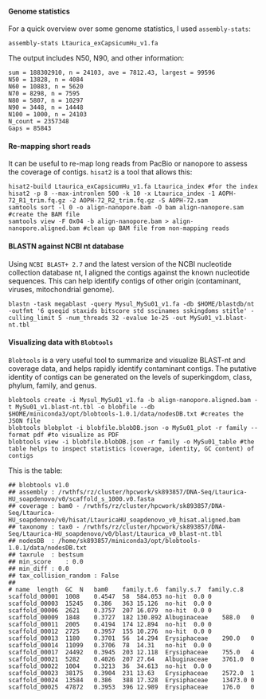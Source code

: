 #### Genome statistics
For a quick overview over some genome statistics, I used `assembly-stats`:
```ShellSession
assembly-stats Ltaurica_exCapsicumHu_v1.fa
```
The output includes N50, N90, and other information: 
```
sum = 188302910, n = 24103, ave = 7812.43, largest = 99596
N50 = 13828, n = 4084
N60 = 10883, n = 5620
N70 = 8298, n = 7595
N80 = 5807, n = 10297
N90 = 3448, n = 14448
N100 = 1000, n = 24103
N_count = 2357348
Gaps = 85843
```

#### Re-mapping short reads
It can be useful to re-map long reads from PacBio or nanopore to assess the coverage of contigs. `hisat2` is a tool that allows this:
```ShellSession
hisat2-build Ltaurica_exCapsicumHu_v1.fa Ltaurica_index #for the index
hisat2 -p 8 --max-intronlen 500 -k 10 -x Ltaurica_index -1 AOPH-72_R1_trim.fq.gz -2 AOPH-72_R2_trim.fq.gz -S AOPH-72.sam
samtools sort -l 0 -o align-nanopore.bam -O bam align-nanopore.sam #create the BAM file
samtools view -F 0x04 -b align-nanopore.bam > align-nanopore.aligned.bam #clean up BAM file from non-mapping reads
```

#### BLASTN against NCBI nt database
Using `NCBI BLAST+ 2.7` and the latest version of the NCBI nucleotide collection database nt, I aligned the contigs against the known nucleotide sequences. This can help identify contigs of other origin (contaminant, viruses, mitochondrial genome). 
```ShellSession
blastn -task megablast -query Mysul_MySu01_v1.fa -db $HOME/blastdb/nt -outfmt '6 qseqid staxids bitscore std sscinames sskingdoms stitle' -culling_limit 5 -num_threads 32 -evalue 1e-25 -out MySu01_v1.blast-nt.tbl
```

#### Visualizing data with `Blobtools`
`Blobtools` is a very useful tool to summarize and visualize BLAST-nt and coverage data, and helps rapidly identify contaminant contigs. The putative identity of contigs can be generated on the levels of superkingdom, class, phylum, family, and genus.
```ShellSession
blobtools create -i Mysul_MySu01_v1.fa -b align-nanopore.aligned.bam -t MySu01_v1.blast-nt.tbl -o blobfile --db $HOME/miniconda3/opt/blobtools-1.0.1/data/nodesDB.txt #creates the JSON file
blobtools blobplot -i blobfile.blobDB.json -o MySu01_plot -r family --format pdf #to visualize as PDF
blobtools view -i blobfile.blobDB.json -r family -o MySu01_table #the table helps to inspect statistics (coverage, identity, GC content) of contigs
```

This is the table:
```
## blobtools v1.0
## assembly	: /rwthfs/rz/cluster/hpcwork/sk893857/DNA-Seq/Ltaurica-HU_soapdenovo/v0/scaffold_s_1000.v0.fasta
## coverage	: bam0 - /rwthfs/rz/cluster/hpcwork/sk893857/DNA-Seq/Ltaurica-HU_soapdenovo/v0/hisat/LtauricaHU_soapdenovo_v0_hisat.aligned.bam
## taxonomy	: tax0 - /rwthfs/rz/cluster/hpcwork/sk893857/DNA-Seq/Ltaurica-HU_soapdenovo/v0/blast/Ltaurica_v0_blast-nt.tbl
## nodesDB	: /home/sk893857/miniconda3/opt/blobtools-1.0.1/data/nodesDB.txt
## taxrule	: bestsum
## min_score	: 0.0
## min_diff	: 0.0
## tax_collision_random	: False
##
# name	length	GC	N	bam0	family.t.6	family.s.7	family.c.8
scaffold_00001	1008	0.4547	58	584.053	no-hit	0.0	0
scaffold_00003	15245	0.386	363	15.126	no-hit	0.0	0
scaffold_00006	2621	0.3757	207	16.079	no-hit	0.0	0
scaffold_00009	1848	0.3727	182	130.892	Albuginaceae	588.0	0
scaffold_00011	2005	0.4194	174	12.894	no-hit	0.0	0
scaffold_00012	2725	0.3957	155	10.276	no-hit	0.0	0
scaffold_00013	1180	0.3701	56	14.294	Erysiphaceae	290.0	0
scaffold_00014	11099	0.3706	78	14.31	no-hit	0.0	0
scaffold_00017	24492	0.3945	203	12.118	Erysiphaceae	755.0	4
scaffold_00021	5282	0.4026	207	27.64	Albuginaceae	3761.0	0
scaffold_00022	1004	0.3213	36	34.613	no-hit	0.0	0
scaffold_00023	38175	0.3904	231	13.63	Erysiphaceae	2572.0	1
scaffold_00024	13584	0.386	388	17.328	Erysiphaceae	13473.0	0
scaffold_00025	47872	0.3953	396	12.989	Erysiphaceae	176.0	0
```
